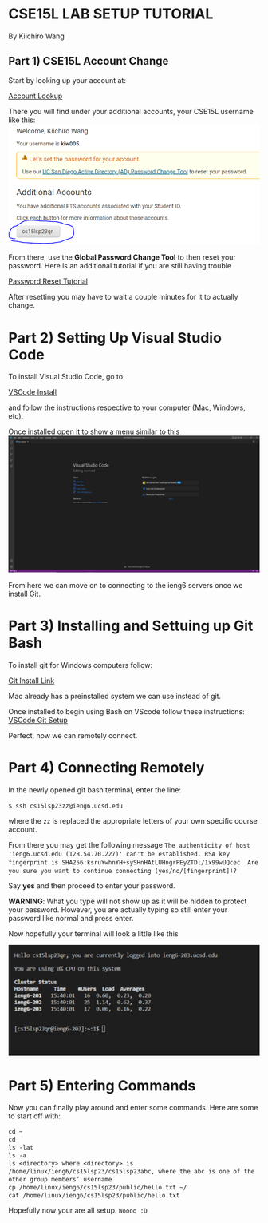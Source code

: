 # CSE15L LAB SETUP TUTORIAL
By Kiichiro Wang


## Part 1) CSE15L Account Change

Start by looking up your account at:

[Account Lookup](https://sdacs.ucsd.edu/~icc/index.php)

There you will find under your additional accounts, your CSE15L username like this:
![Image](AccountLookup.PNG)



From there, use the **Global Password Change Tool** to then reset your password.
Here is an additional tutorial if you are still having trouble 

[Password Reset Tutorial](https://docs.google.com/document/d/1hs7CyQeh-MdUfM9uv99i8tqfneos6Y8bDU0uhn1wqho/edit)

After resetting you may have to wait a couple minutes for it to actually change.


# Part 2) Setting Up Visual Studio Code

To install Visual Studio Code, go to

[VSCode Install](https://code.visualstudio.com/)

and follow the instructions respective to your computer (Mac, Windows, etc).


Once installed open it to show a menu similar to this
![Image](VSCODE.PNG)

From here we can move on to connecting to the ieng6 servers once we install Git.


# Part 3) Installing and Settuing up Git Bash

To install git for Windows computers follow: 

[Git Install Link](https://gitforwindows.org/)

Mac already has a preinstalled system we can use instead of git.

Once installed to begin using Bash on VScode follow these instructions:
[VSCode Git Setup](https://stackoverflow.com/questions/42606837/how-do-i-use-bash-on-windows-from-the-visual-studio-code-integrated-terminal/50527994#50527994)

Perfect, now we can remotely connect.


# Part 4) Connecting Remotely

In the newly opened git bash terminal, enter the line:

`$ ssh cs15lsp23zz@ieng6.ucsd.edu`

where the `zz` is replaced the appropriate letters of your own specific course account.

From there you may get the following message
`The authenticity of host 'ieng6.ucsd.edu (128.54.70.227)' can't be established.
RSA key fingerprint is SHA256:ksruYwhnYH+sySHnHAtLUHngrPEyZTDl/1x99wUQcec.
Are you sure you want to continue connecting (yes/no/[fingerprint])?`

Say **yes** and then proceed to enter your password.

**WARNING**:
What you type will not show up as it will be hidden to protect your password. However,
you are actually typing so still enter your password like normal and press enter.

Now hopefully your terminal will look a little like this

![Image](RemoteConnect.PNG)


# Part 5) Entering Commands

Now you can finally play around and enter some commands. Here are some to start off with:

```
cd ~
cd
ls -lat
ls -a
ls <directory> where <directory> is /home/linux/ieng6/cs15lsp23/cs15lsp23abc, where the abc is one of the other group members’ username
cp /home/linux/ieng6/cs15lsp23/public/hello.txt ~/
cat /home/linux/ieng6/cs15lsp23/public/hello.txt
```


Hopefully now your are all setup. `Woooo :D`
